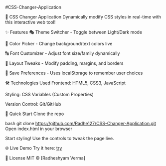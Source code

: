 #CSS-Changer-Application

🎨 CSS Changer Application
Dynamically modify CSS styles in real-time with this interactive web tool!

✨ Features
🎭 Theme Switcher - Toggle between Light/Dark mode

🌈 Color Picker - Change background/text colors live

🔠 Font Customizer - Adjust font size/family dynamically

📏 Layout Tweaks - Modify padding, margins, and borders

💾 Save Preferences - Uses localStorage to remember user choices

🛠 Technologies Used
Frontend: HTML5, CSS3, JavaScript

Styling: CSS Variables (Custom Properties)

Version Control: Git/GitHub

🚀 Quick Start
Clone the repo

bash
git clone https://github.com/Radhe127/CSS-Changer-Application.git
Open index.html in your browser

Start styling! Use the controls to tweak the page live.

🌐 Live Demo
Try it here: [try](https://radhe127.github.io/CSS-Changer-Application/)

📜 License
MIT © [Radheshyam Verma]
